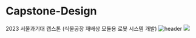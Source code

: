 # Capstone-Design
2023 서울과기대 캡스톤 (식물공장 재배상 모듈용 로봇 시스템 개발)
![header](https://capsule-render.vercel.app/api?type=soft,color=EEFF00)
<img src="https://img.shields.io/badge/python-blue?style=flat&logo=python&logoColor=white"/>
